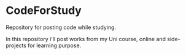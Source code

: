 # CodeForStudy

Repository for posting code while studying.

In this repository i'll post works from my Uni course, online and side-projects for learning purpose.
